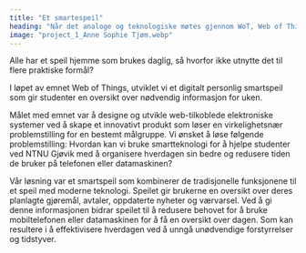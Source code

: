 ```yaml
---
title: "Et smartespeil"
heading: "Når det analoge og teknologiske møtes gjennom WoT, Web of Things"
image: "project_1_Anne Sophie Tjøm.webp"
---
```


Alle har et speil hjemme som brukes daglig, så hvorfor ikke utnytte det til flere praktiske formål?

I løpet av emnet Web of Things, utviklet vi et digitalt personlig smartspeil som gir studenter en oversikt over nødvendig informasjon for uken.

Målet med emnet var å designe og utvikle web-tilkoblede elektroniske systemer ved å skape et innovativt produkt som løser en virkelighetsnær problemstilling for en bestemt målgruppe. Vi ønsket å løse følgende problemstilling: Hvordan kan vi bruke smartteknologi for å hjelpe studenter ved NTNU Gjøvik med å organisere hverdagen sin bedre og redusere tiden de bruker på telefonen eller datamaskinen?

Vår løsning var et smartspeil som kombinerer de tradisjonelle funksjonene til et speil med moderne teknologi. Speilet gir brukerne en oversikt over deres planlagte gjøremål, avtaler, oppdaterte nyheter og værvarsel. Ved å gi denne informasjonen bidrar speilet til å redusere behovet for å bruke mobiltelefonen eller datamaskinen for å få en oversikt over dagen. Som kan resultere i å effektivisere hverdagen ved å unngå unødvendige forstyrrelser og tidstyver.
